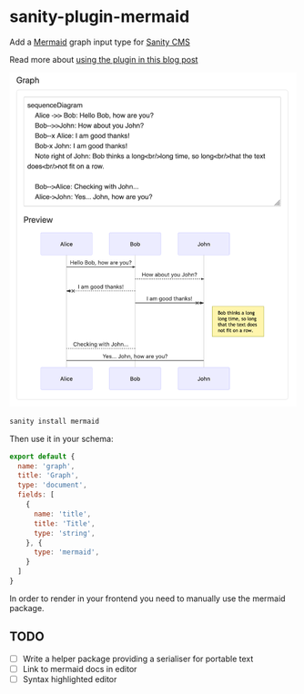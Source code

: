 # sanity-plugin-mermaid

Add a [Mermaid](https://mermaid-js.github.io/mermaid/) graph input type for [Sanity CMS](http://sanity.io)

Read more about [using the plugin in this blog post](https://raymondjulin.com/blog/drawing-diagrams-in-sanity-with-mermaid-js)

![Screenshot](/sanity-plugin-mermaid.png)

```js
sanity install mermaid
```

Then use it in your schema:

```js
export default {
  name: 'graph',
  title: 'Graph',
  type: 'document',
  fields: [
    {
      name: 'title',
      title: 'Title',
      type: 'string',
    }, {
      type: 'mermaid',
    }
  ]
}
```

In order to render in your frontend you need to manually use the mermaid package.

## TODO

- [ ] Write a helper package providing a serialiser for portable text
- [ ] Link to mermaid docs in editor
- [ ] Syntax highlighted editor
